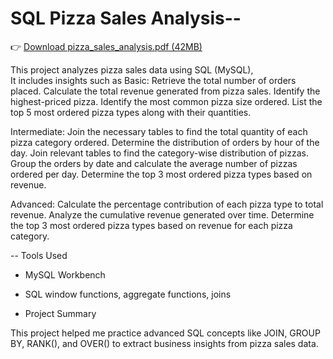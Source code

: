 # SQL Pizza Sales Analysis--

👉 [Download pizza_sales_analysis.pdf (42MB)](https://drive.google.com/drive/folders/18QN3ydUwH60nhDhxZZqO3BT8dgjMF1xL)

This project analyzes pizza sales data using SQL (MySQL),  
It includes insights such as
Basic:
Retrieve the total number of orders placed.
Calculate the total revenue generated from pizza sales.
Identify the highest-priced pizza.
Identify the most common pizza size ordered.
List the top 5 most ordered pizza types along with their quantities.


Intermediate:
Join the necessary tables to find the total quantity of each pizza category ordered.
Determine the distribution of orders by hour of the day.
Join relevant tables to find the category-wise distribution of pizzas.
Group the orders by date and calculate the average number of pizzas ordered per day.
Determine the top 3 most ordered pizza types based on revenue.

Advanced:
Calculate the percentage contribution of each pizza type to total revenue.
Analyze the cumulative revenue generated over time.
Determine the top 3 most ordered pizza types based on revenue for each pizza category.

-- Tools Used

- MySQL Workbench
- SQL window functions, aggregate functions, joins

- Project Summary

This project helped me practice advanced SQL concepts like JOIN, GROUP BY, RANK(), and OVER() to extract business insights from pizza sales data.

